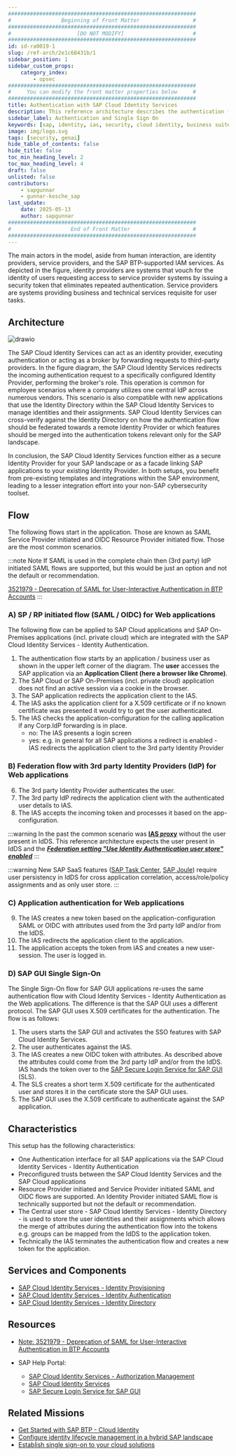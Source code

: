 ```yaml
---
############################################################
#                Beginning of Front Matter                 #
############################################################
#                     [DO NOT MODIFY]                      #
############################################################
id: id-ra0019-1 
slug: /ref-arch/2e1c68431b/1
sidebar_position: 1
sidebar_custom_props:
    category_index:
        - opsec
############################################################
#     You can modify the front matter properties below     #
############################################################
title: Authentication with SAP Cloud Identity Services
description: This reference architecture describes the authentication flows for SAP SaaS via the SAP Cloud Identity Services - Identity Authentication.
sidebar_label: Authentication and Single Sign On
keywords: [sap, identity, ias, security, cloud identity, business suite, cloud erp, single sign-on, SAP Cloud Identity Services, Identity Authentication]
image: img/logo.svg
tags: [security, genai]
hide_table_of_contents: false
hide_title: false
toc_min_heading_level: 2
toc_max_heading_level: 4
draft: false
unlisted: false
contributors:
    - sapgunnar
    - gunnar-kosche_sap
last_update:
    date: 2025-05-13
    author: sapgunnar
############################################################
#                   End of Front Matter                    #
############################################################
---
```


The main actors in the model, aside from human interaction, are identity providers, service providers, and the SAP BTP-supported IAM services. As depicted in the figure, identity providers are systems that vouch for the identity of users requesting access to service provider systems by issuing a security token that eliminates repeated authentication. Service providers are systems providing business and technical services requisite for user tasks.

## Architecture

![drawio](drawio/public_SAP_AuthN_SD.drawio)

The SAP Cloud Identity Services can act as an identity provider, executing authentication or acting as a broker by forwarding requests to third-party providers. In the figure diagram, the SAP Cloud Identity Services redirects the incoming authentication request to a specifically configured Identity Provider, performing the broker's role. This operation is common for employee scenarios where a company utilizes one central IdP across numerous vendors. This scenario is also compatible with new applications that use the Identity Directory within the SAP Cloud Identity Services to manage identities and their assignments. SAP Cloud Identity Services can cross-verify against the Identity Directory on how the authentication flow should be federated towards a remote Identity Provider or which features should be merged into the authentication tokens relevant only for the SAP landscape.

In conclusion, the SAP Cloud Identity Services function either as a secure Identity Provider for your SAP landscape or as a facade linking SAP applications to your existing Identity Provider. In both setups, you benefit from pre-existing templates and integrations within the SAP environment, leading to a lesser integration effort into your non-SAP cybersecurity toolset.

## Flow

The following flows start in the application. Those are known as SAML Service Provider initiated and OIDC Resource Provider initiated flow. Those are the most common scenarios.

:::note Note
If SAML is used in the complete chain then  (3rd party) IdP initiated SAML flows  are supported,  but this would be just an option and not the default or recommendation.

[3521979 - Deprecation of SAML for User-Interactive Authentication in BTP Accounts](https://me.sap.com/notes/3521979/E)
:::

### A) SP / RP initiated flow (SAML / OIDC) for Web applications

The following flow can be applied to SAP Cloud applications and SAP On-Premises applications (incl. private cloud) which are integrated with the SAP Cloud Identity Services - Identity Authentication.

1. The authentication flow starts by an application / business user as shown in the upper left corner of the diagram. The **user** accesses the SAP application via an **Application Client (here a browser like Chrome)**.
2. The SAP Cloud or SAP On-Premises (incl. private cloud) application does not find an active session via a cookie in the browser.
3. The SAP application redirects the application client to the IAS.
4. The IAS asks the application client for a X.509 certificate or if no known certificate was presented it would try to get the user authenticated.
5. The IAS checks the application-configuration for the calling application if any Corp.IdP forwarding is in place.
    - no: The IAS presents a login screen
    - yes: e.g. in general for all SAP applications a redirect is enabled - IAS redirects the application client to the 3rd party Identity Provider

### B) Federation flow with 3rd party Identity Providers (IdP) for Web applications

6. The 3rd party Identity Provider authenticates the user.
7. The 3rd party IdP redirects the application client with the authenticated user details to IAS.
8. The IAS accepts the incoming token and processes it based on the app-configuration.

:::warning
 In the past the common scenario was [**IAS proxy**](https://help.sap.com/docs/identity-authentication/identity-authentication/corporate-identity-providers?locale=en-US) without the user present in IdDS. This reference architecture expects the user present in IdDS and the [***Federation setting "Use Identity Authentication user store" enabled***](https://help.sap.com/docs/identity-authentication/identity-authentication/corp-idp-configure-identity-federation?locale=en-US#context)
:::

:::warning
New SAP SaaS features ([SAP Task Center](https://pages.community.sap.com/topics/task-center), [SAP Joule](https://www.sap.com/products/artificial-intelligence/ai-assistant.html)) require user persistency in IdDS for cross application correlation, access/role/policy assignments and as only user store.
:::

### C) Application authentication for Web applications

9. The IAS creates a new token based on the application-configuration SAML or OIDC with attributes used from the 3rd party IdP and/or from the IdDS.
10. The IAS redirects the application client to the application.
11. The application accepts the token from IAS and creates a new user-session. The user is logged in.

### D) SAP GUI Single Sign-On

The Single Sign-On flow for SAP GUI applications re-uses the same authentication flow with Cloud Identity Services - Identity Authentication as the Web applications. The difference is that the SAP GUI uses a different protocol. The SAP GUI uses X.509 certificates for the authentication. The flow is as follows:

1. The users starts the SAP GUI and activates the SSO features with SAP Cloud Identity Services.
2. The user authenticates against the IAS.
3. The IAS creates a new OIDC token with attributes. As described above the attributes could come from the 3rd party IdP and/or from the IdDS. IAS hands the token over to the [SAP Secure Login Service for SAP GUI](https://help.sap.com/sls) (SLS).
4. The SLS creates a short term X.509 certificate for the authenticated user and stores it in the certificate store the SAP GUI uses.
5. The SAP GUI uses the X.509 certificate to authenticate against the SAP application.

## Characteristics

This setup has the following characteristics:

- One Authentication interface for all SAP applications via the SAP Cloud Identity Services - Identity Authentication
- Preconfigured trusts between the SAP Cloud Identity Services and the SAP Cloud applications
- Resource Provider initiated and Service Provider initiated SAML and OIDC flows are supported. An Identity Provider initiated SAML flow is technically supported but not the default or recommendation.
- The Central user store - SAP Cloud Identity Services - Identity Directory - is used to store the user identities and their assignments which allows the merge of attributes during the authentication flow into the tokens e.g. groups can be mapped from the IdDS to the application token.
- Technically the IAS terminates the authentication flow and creates a new token for the application.

## Services and Components

- [SAP Cloud Identity Services - Identity Provisioning](https://discovery-center.cloud.sap/serviceCatalog/identity-provisioning?service_plan=sap-cloud-to-sap-cloud&region=all&commercialModel=cloud)
- [SAP Cloud Identity Services - Identity Authentication](https://discovery-center.cloud.sap/serviceCatalog/identity-authentication?region=all)
- [SAP Cloud Identity Services - Identity Directory](https://api.sap.com/api/IdDS_SCIM/overview)

## Resources

- [Note: 3521979 - Deprecation of SAML for User-Interactive Authentication in BTP Accounts](https://me.sap.com/notes/3521979/E)
  
- SAP Help Portal:
  - [SAP Cloud Identity Services - Authorization Management](https://help.sap.com/docs/identity-authentication/identity-authentication/configuring-authorization-policies?version=Cloud)
  - [SAP Cloud Identity Services](https://help.sap.com/docs/cloud-identity?version=Cloud&locale=en-US)
  - [SAP Secure Login Service for SAP GUI](https://help.sap.com/sls)

## Related Missions

- [Get Started with SAP BTP - Cloud Identity](https://discovery-center.cloud.sap/missiondetail/4325/4605/)
- [Configure identity lifecycle management in a hybrid SAP landscape](https://discovery-center.cloud.sap/missiondetail/3116/3152/)
- [Establish single sign-on to your cloud solutions](https://discovery-center.cloud.sap/missiondetail/3114/3151/)
